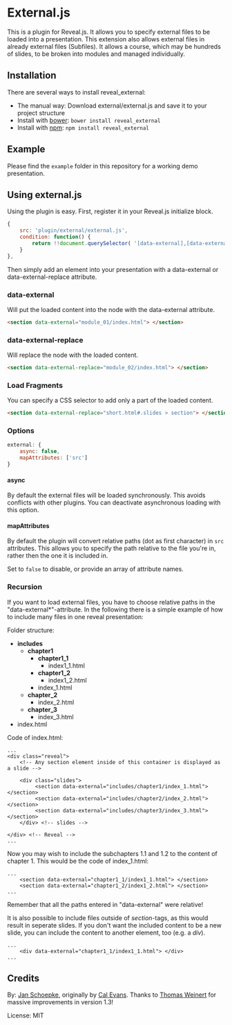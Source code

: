 # External.js

This is a plugin for Reveal.js. It allows you to specify external files to be loaded into a presentation. This extension also allows external files in already external files (Subfiles). It allows a course, which may be hundreds of slides, to be broken into modules and managed individually.
 
## Installation

There are several ways to install reveal_external: 

- The manual way: Download external/external.js and save it to your project structure
- Install with [bower](https://www.bower.io): `bower install reveal_external` 
- Install with [npm](https://www.npmjs.com): `npm install reveal_external`

## Example

Please find the `example` folder in this repository for a working demo presentation.


## Using external.js

Using the plugin is easy. First, register it in your Reveal.js initialize block.

```javascript
{ 
    src: 'plugin/external/external.js', 
    condition: function() { 
        return !!document.querySelector( '[data-external],[data-external-replace]' ); 
    } 
},
```
Then simply add an element into your presentation with a data-external or data-external-replace attribute.

### data-external

Will put the loaded content into the node with the data-external attribute.

```html
<section data-external="module_01/index.html"> </section>
```

### data-external-replace

Will replace the node with the loaded content. 

```html
<section data-external-replace="module_02/index.html"> </section>
```

### Load Fragments

You can specify a CSS selector to add only a part of the loaded content. 

```html
<section data-external-replace="short.html#.slides > section"> </section>
```

### Options 

```javascript
external: {
    async: false,
    mapAttributes: ['src']
}
```

#### async

By default the external files will be loaded synchronously. This avoids conflicts with other plugins.
You can deactivate asynchronous loading with this option.

#### mapAttributes

By default the plugin will convert relative paths (dot as first character) in `src` attributes. This
allows you to specify the path relative to the file you're in, rather then the one it is included in.

Set to `false` to disable, or provide an array of attribute names.

### Recursion

If you want to load external files, you have to choose relative paths in the "data-external*"-attribute. In the following there is a simple example of how to include many files in one reveal presentation: 

Folder structure: 

- __includes__
	- __chapter1__
		- 	__chapter1_1__
			- index1_1.html 
		-  __chapter1_2__
			- index1_2.html 
		-  index_1.html
	- __chapter_2__
		- index_2.html
	- __chapter_3__
		- index_3.html
- index.html

Code of index.html: 

```
...
<div class="reveal">
    <!-- Any section element inside of this container is displayed as a slide -->

    <div class="slides">
         <section data-external="includes/chapter1/index_1.html"> </section>
         <section data-external="includes/chapter2/index_2.html"> </section>
         <section data-external="includes/chapter3/index_3.html"> </section>
    </div> <!-- slides -->

</div> <!-- Reveal -->
...
```

Now you may wish to include the subchapters 1.1 and 1.2 to the content of chapter 1. This would be the code of index_1.html:

```
...
	<section data-external="chapter1_1/index1_1.html"> </section>
	<section data-external="chapter1_2/index1_2.html"> </section>
...
```
Remember that all the paths entered in "data-external" were relative!

It is also possible to include files outside of _section_-tags, as this would result in seperate slides. If you don't want the included content to be a new slide, you can include the content to another element, too (e.g. a _div_).

```
...
	<div data-external="chapter1_1/index1_1.html"> </div>
...
```

## Credits

By: [Jan Schoepke](https://github.com/janschoepke), originally by [Cal Evans](https://github.com/calevans). Thanks to [Thomas Weinert](https://github.com/ThomasWeinert) for massive improvements in version 1.3!

License: MIT
